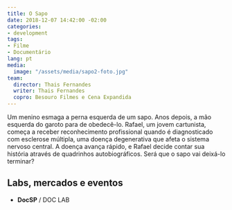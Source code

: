 ```yaml
---
title: O Sapo
date: 2018-12-07 14:42:00 -02:00
categories:
- development
tags:
- Filme
- Documentário
lang: pt
media:
  image: "/assets/media/sapo2-foto.jpg"
team:
  director: Thais Fernandes
  writer: Thais Fernandes
  copro: Besouro Filmes e Cena Expandida
---
```


Um menino esmaga a perna esquerda de um sapo. Anos depois, a mão esquerda do garoto para de obedecê-lo.
Rafael, um jovem cartunista, começa a receber reconhecimento profissional quando é diagnosticado com esclerose múltipla, uma doença degenerativa que afeta o sistema nervoso central. A doença avança rápido, e Rafael decide contar sua história através de quadrinhos autobiográficos. Será que o sapo vai deixá-lo terminar?

## Labs, mercados e eventos
* **DocSP** / DOC LAB